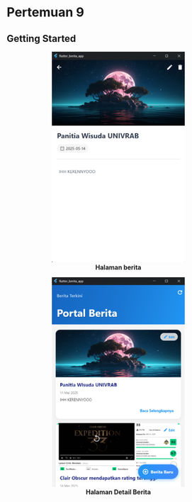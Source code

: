 # Pertemuan 9

## Getting Started

<p align="center">
  <img src="images.png" width="300"/><br>
  <strong>Halaman berita</strong>
</p>
<p align="center">
  <img src="images-2.png" width="300"/><br>
  <strong>Halaman Detail Berita</strong>
</p>
